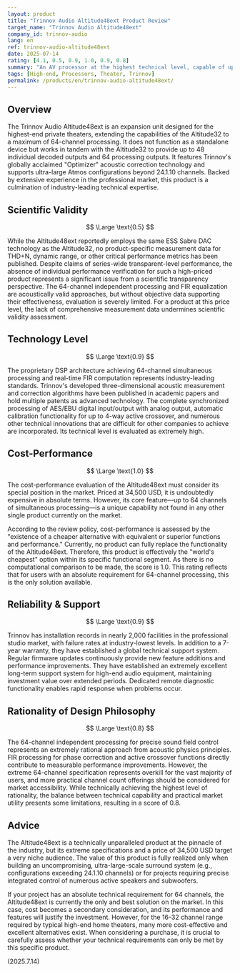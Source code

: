 ```yaml
---
layout: product
title: "Trinnov Audio Altitude48ext Product Review"
target_name: "Trinnov Audio Altitude48ext"
company_id: trinnov-audio
lang: en
ref: trinnov-audio-altitude48ext
date: 2025-07-14
rating: [4.1, 0.5, 0.9, 1.0, 0.9, 0.8]
summary: "An AV processor at the highest technical level, capable of up to 64-channel processing. Due to the lack of competitors, its unique value earns it the highest cost-performance rating."
tags: [High-end, Processors, Theater, Trinnov]
permalink: /products/en/trinnov-audio-altitude48ext/
---
```

## Overview

The Trinnov Audio Altitude48ext is an expansion unit designed for the highest-end private theaters, extending the capabilities of the Altitude32 to a maximum of 64-channel processing. It does not function as a standalone device but works in tandem with the Altitude32 to provide up to 48 individual decoded outputs and 64 processing outputs. It features Trinnov's globally acclaimed "Optimizer" acoustic correction technology and supports ultra-large Atmos configurations beyond 24.1.10 channels. Backed by extensive experience in the professional market, this product is a culmination of industry-leading technical expertise.

## Scientific Validity

$$ \Large \text{0.5} $$

While the Altitude48ext reportedly employs the same ESS Sabre DAC technology as the Altitude32, no product-specific measurement data for THD+N, dynamic range, or other critical performance metrics has been published. Despite claims of series-wide transparent-level performance, the absence of individual performance verification for such a high-priced product represents a significant issue from a scientific transparency perspective. The 64-channel independent processing and FIR equalization are acoustically valid approaches, but without objective data supporting their effectiveness, evaluation is severely limited. For a product at this price level, the lack of comprehensive measurement data undermines scientific validity assessment.

## Technology Level

$$ \Large \text{0.9} $$

The proprietary DSP architecture achieving 64-channel simultaneous processing and real-time FIR computation represents industry-leading standards. Trinnov's developed three-dimensional acoustic measurement and correction algorithms have been published in academic papers and hold multiple patents as advanced technology. The complete synchronized processing of AES/EBU digital input/output with analog output, automatic calibration functionality for up to 4-way active crossover, and numerous other technical innovations that are difficult for other companies to achieve are incorporated. Its technical level is evaluated as extremely high.

## Cost-Performance

$$ \Large \text{1.0} $$

The cost-performance evaluation of the Altitude48ext must consider its special position in the market. Priced at 34,500 USD, it is undoubtedly expensive in absolute terms. However, its core feature—up to 64 channels of simultaneous processing—is a unique capability not found in any other single product currently on the market.

According to the review policy, cost-performance is assessed by the "existence of a cheaper alternative with equivalent or superior functions and performance." Currently, no product can fully replace the functionality of the Altitude48ext. Therefore, this product is effectively the "world's cheapest" option within its specific functional segment. As there is no computational comparison to be made, the score is 1.0. This rating reflects that for users with an absolute requirement for 64-channel processing, this is the only solution available.

## Reliability & Support

$$ \Large \text{0.9} $$

Trinnov has installation records in nearly 2,000 facilities in the professional studio market, with failure rates at industry-lowest levels. In addition to a 7-year warranty, they have established a global technical support system. Regular firmware updates continuously provide new feature additions and performance improvements. They have established an extremely excellent long-term support system for high-end audio equipment, maintaining investment value over extended periods. Dedicated remote diagnostic functionality enables rapid response when problems occur.

## Rationality of Design Philosophy

$$ \Large \text{0.8} $$

The 64-channel independent processing for precise sound field control represents an extremely rational approach from acoustic physics principles. FIR processing for phase correction and active crossover functions directly contribute to measurable performance improvements. However, the extreme 64-channel specification represents overkill for the vast majority of users, and more practical channel count offerings should be considered for market accessibility. While technically achieving the highest level of rationality, the balance between technical capability and practical market utility presents some limitations, resulting in a score of 0.8.

## Advice

The Altitude48ext is a technically unparalleled product at the pinnacle of the industry, but its extreme specifications and a price of 34,500 USD target a very niche audience. The value of this product is fully realized only when building an uncompromising, ultra-large-scale surround system (e.g., configurations exceeding 24.1.10 channels) or for projects requiring precise integrated control of numerous active speakers and subwoofers.

If your project has an absolute technical requirement for 64 channels, the Altitude48ext is currently the only and best solution on the market. In this case, cost becomes a secondary consideration, and its performance and features will justify the investment. However, for the 16-32 channel range required by typical high-end home theaters, many more cost-effective and excellent alternatives exist. When considering a purchase, it is crucial to carefully assess whether your technical requirements can only be met by this specific product.

(2025.7.14)
